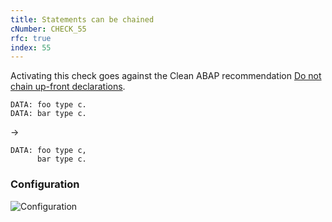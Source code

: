 ```yaml
---
title: Statements can be chained
cNumber: CHECK_55
rfc: true
index: 55
---
```


Activating this check goes against the Clean ABAP recommendation
[Do not chain up-front declarations](https://github.com/SAP/styleguides/blob/main/clean-abap/CleanABAP.md#do-not-chain-up-front-declarations).

```abap
DATA: foo type c.
DATA: bar type c.
```

->

```abap
DATA: foo type c,
      bar type c.
```

### Configuration
![Configuration](/img/55_conf.png)
